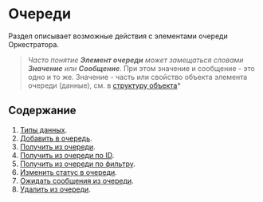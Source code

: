 # Очереди

Раздел описывает возможные действия с элементами очереди Оркестратора. 
> *Часто понятие **Элемент очереди** может замещаться словами **Значение** или **Сообщение***. При этом значение и сообщение - это одно и то же. Значение - часть или свойство объекта элемента очереди (данные), см. в [структуру объекта](https://github.com/ttalantseva/Docs.Rus/blob/main/g_elements/el_basic/els_orch/els_queues/datatypes.md)* 

## Содержание

1. [Типы данных](https://github.com/ttalantseva/Docs.Rus/blob/main/g_elements/el_basic/els_orch/els_queues/datatypes.md).
2. [Добавить в очередь](https://github.com/ttalantseva/Docs.Rus/blob/main/g_elements/el_basic/els_orch/els_queues/addtoqueue.md).
3. [Получить из очереди](https://github.com/ttalantseva/Docs.Rus/blob/main/g_elements/el_basic/els_orch/els_queues/readfromqueue.md).
4. [Получить из очереди по ID](https://github.com/ttalantseva/Docs.Rus/blob/main/g_elements/el_basic/els_orch/els_queues/peekqueueid.md).
5. [Получить из очереди по фильтру](https://github.com/ttalantseva/Docs.Rus/blob/main/g_elements/el_basic/els_orch/els_queues/peekqueuefilter.md).
6. [Изменить статус в очереди](https://github.com/ttalantseva/Docs.Rus/blob/main/g_elements/el_basic/els_orch/els_queues/changestatequeue.md).
7. [Ожидать сообщения из очереди](https://github.com/ttalantseva/Docs.Rus/blob/main/g_elements/el_basic/els_orch/els_queues/waitqueue.md).
8. [Удалить из очереди](https://github.com/ttalantseva/Docs.Rus/blob/main/g_elements/el_basic/els_orch/els_queues/deletequeueitem.md).
